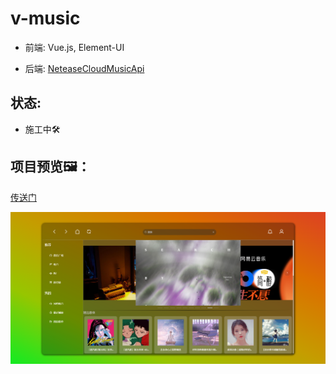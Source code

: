 # v-music

- 前端: Vue.js, Element-UI

- 后端: [NeteaseCloudMusicApi](https://binaryify.github.io/NeteaseCloudMusicApi/#/)

## 状态:

- 施工中🛠️

## 项目预览🖼️：

[传送门](https://github.com/ywz85/v-music/tree/master/preview)

![index](https://github.com/ywz85/v-music/blob/master/preview/index.png?raw=true)

